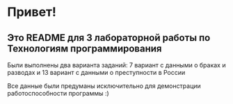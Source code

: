 # Привет!
## Это README для 3 лабораторной работы по Технологиям программирования

Были выполнены два варианта заданий: 7 вариант с данными о браках и разводах и 13 вариант с данными о преступности в России

Все данные были предуманы исключительно для демонстрации работоспособности программы :)
